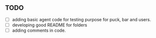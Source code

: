 ## TODO

- [ ] adding basic agent code for testing purpose for puck, bar and users.
- [ ] developing good README for folders
- [ ] adding comments in code.